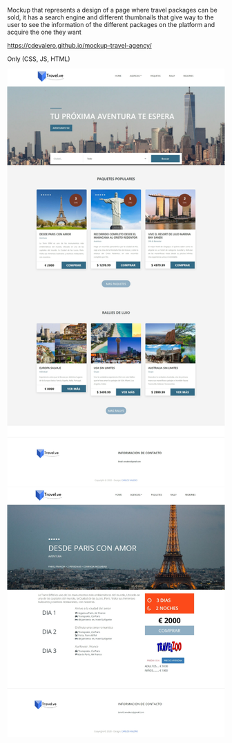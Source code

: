 Mockup that represents a design of a page where travel packages can be sold, it has a search engine and different thumbnails that give way to the user to see the information of the different packages on the platform and acquire the one they want

https://cdevalero.github.io/mockup-travel-agency/

Only (CSS, JS, HTML)

<img src="/img/readme/index.jpeg" alt="Index"/>

<img src="/img/readme/package.jpeg" alt="Package"/>